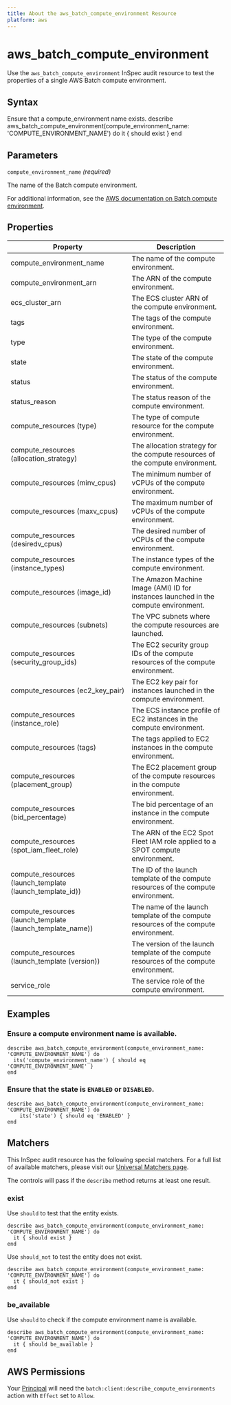 ```yaml
---
title: About the aws_batch_compute_environment Resource
platform: aws
---
```


# aws\_batch\_compute\_environment

Use the `aws_batch_compute_environment` InSpec audit resource to test the properties of a single AWS Batch compute environment.

## Syntax

Ensure that a compute_environment name exists.
    describe aws_batch_compute_environment(compute_environment_name: 'COMPUTE_ENVIRONMENT_NAME') do
      it { should exist }
    end

## Parameters

`compute_environment_name` _(required)_

The name of the Batch compute environment.

For additional information, see the [AWS documentation on Batch compute environment](https://docs.aws.amazon.com/AWSCloudFormation/latest/UserGuide/aws-resource-batch-computeenvironment.html).

## Properties

| Property | Description|
| --- | --- |
| compute_environment_name | The name of the compute environment. |
| compute_environment_arn | The ARN of the compute environment. |
| ecs_cluster_arn | The ECS cluster ARN of the compute environment. |
| tags | The tags of the compute environment. |
| type | The type of the compute environment. |
| state | The state of the compute environment. |
| status | The status of the compute environment. |
| status_reason | The status reason of the compute environment. |
| compute_resources (type) | The type of compute resource for the compute environment. |
| compute_resources (allocation_strategy) | The allocation strategy for the compute resources of the compute environment. |
| compute_resources (minv_cpus) | The minimum number of vCPUs of the compute environment. |
| compute_resources (maxv_cpus) | The maximum number of vCPUs of the compute environment. |
| compute_resources (desiredv_cpus) | The desired number of vCPUs of the compute environment. |
| compute_resources (instance_types) | The instance types of the compute environment. |
| compute_resources (image_id) | The Amazon Machine Image (AMI) ID for instances launched in the compute environment. |
| compute_resources (subnets) | The VPC subnets where the compute resources are launched. |
| compute_resources (security_group_ids) | The EC2 security group IDs of the compute resources of the compute environment. |
| compute_resources (ec2_key_pair) | The EC2 key pair for instances launched in the compute environment. |
| compute_resources (instance_role) | The ECS instance profile of EC2 instances in the compute environment. |
| compute_resources (tags) | The tags applied to EC2 instances in the compute environment. |
| compute_resources (placement_group) | The EC2 placement group of the compute resources in the compute environment. |
| compute_resources (bid_percentage) | The bid percentage of an instance in the compute environment. |
| compute_resources (spot_iam_fleet_role) | The ARN of the EC2 Spot Fleet IAM role applied to a SPOT compute environment. |
| compute_resources (launch_template (launch_template_id)) | The ID of the launch template of the compute resources of the compute environment. |
| compute_resources (launch_template (launch_template_name)) | The name of the launch template of the compute resources of the compute environment. |
| compute_resources (launch_template (version)) | The version of the launch template of the compute resources of the compute environment. |
| service_role | The service role of the compute environment. |

## Examples

### Ensure a compute environment name is available.

    describe aws_batch_compute_environment(compute_environment_name: 'COMPUTE_ENVIRONMENT_NAME') do
      its('compute_environment_name') { should eq 'COMPUTE_ENVIRONMENT_NAME' }
    end

### Ensure that the state is `ENABLED` or `DISABLED`.

    describe aws_batch_compute_environment(compute_environment_name: 'COMPUTE_ENVIRONMENT_NAME') do
        its('state') { should eq 'ENABLED' }
    end

## Matchers

This InSpec audit resource has the following special matchers. For a full list of available matchers, please visit our [Universal Matchers page](https://www.inspec.io/docs/reference/matchers/).

The controls will pass if the `describe` method returns at least one result.

### exist

Use `should` to test that the entity exists.

    describe aws_batch_compute_environment(compute_environment_name: 'COMPUTE_ENVIRONMENT_NAME') do
      it { should exist }
    end

Use `should_not` to test the entity does not exist.

    describe aws_batch_compute_environment(compute_environment_name: 'COMPUTE_ENVIRONMENT_NAME') do
      it { should_not exist }
    end

### be_available

Use `should` to check if the compute environment name is available.

    describe aws_batch_compute_environment(compute_environment_name: 'COMPUTE_ENVIRONMENT_NAME') do
      it { should be_available }
    end

## AWS Permissions

Your [Principal](https://docs.aws.amazon.com/IAM/latest/UserGuide/intro-structure.html#intro-structure-principal) will need the `batch:client:describe_compute_environments` action with `Effect` set to `Allow`.
